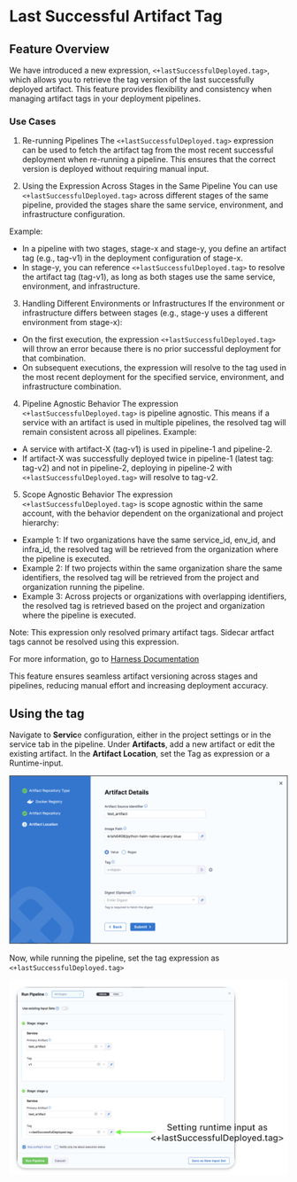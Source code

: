 # Last Successful Artifact Tag
## Feature Overview

We have introduced a new expression, `<+lastSuccessfulDeployed.tag>`, which allows you to retrieve the tag version of the last successfully deployed artifact. This feature provides flexibility and consistency when managing artifact tags in your deployment pipelines.

### Use Cases
1. Re-running Pipelines
The `<+lastSuccessfulDeployed.tag>` expression can be used to fetch the artifact tag from the most recent successful deployment when re-running a pipeline. This ensures that the correct version is deployed without requiring manual input.

2. Using the Expression Across Stages in the Same Pipeline
You can use `<+lastSuccessfulDeployed.tag>` across different stages of the same pipeline, provided the stages share the same service, environment, and infrastructure configuration.

Example:

- In a pipeline with two stages, stage-x and stage-y, you define an artifact tag (e.g., tag-v1) in the deployment configuration of stage-x.
- In stage-y, you can reference `<+lastSuccessfulDeployed.tag>` to resolve the artifact tag (tag-v1), as long as both stages use the same service, environment, and infrastructure.

3. Handling Different Environments or Infrastructures
If the environment or infrastructure differs between stages (e.g., stage-y uses a different environment from stage-x):

- On the first execution, the expression `<+lastSuccessfulDeployed.tag>` will throw an error because there is no prior successful deployment for that combination.
- On subsequent executions, the expression will resolve to the tag used in the most recent deployment for the specified service, environment, and infrastructure combination.

4. Pipeline Agnostic Behavior
The expression `<+lastSuccessfulDeployed.tag>` is pipeline agnostic. This means if a service with an artifact is used in multiple pipelines, the resolved tag will remain consistent across all pipelines.
Example:

- A service with artifact-X (tag-v1) is used in pipeline-1 and pipeline-2.
- If artifact-X was successfully deployed twice in pipeline-1 (latest tag: tag-v2) and not in pipeline-2, deploying in pipeline-2 with `<+lastSuccessfulDeployed.tag>` will resolve to tag-v2.

5. Scope Agnostic Behavior
The expression `<+lastSuccessfulDeployed.tag>` is scope agnostic within the same account, with the behavior dependent on the organizational and project hierarchy:

- Example 1: If two organizations have the same service_id, env_id, and infra_id, the resolved tag will be retrieved from the organization where the pipeline is executed.
- Example 2: If two projects within the same organization share the same identifiers, the resolved tag will be retrieved from the project and organization running the pipeline.
- Example 3: Across projects or organizations with overlapping identifiers, the resolved tag is retrieved based on the project and organization where the pipeline is executed.

Note: This expression only resolved primary artifact tags. Sidecar artfact tags cannot be resolved using this expression.

For more information, go to [Harness Documentation](https://developer.harness.io/docs/continuous-delivery/x-platform-cd-features/services/artifact-sources/#runtime-input-for-the-latest-artifact-tag)

This feature ensures seamless artifact versioning across stages and pipelines, reducing manual effort and increasing deployment accuracy.

## Using the tag

Navigate to **Servic**e configuration, either in the project settings or in the service tab in the pipeline.
Under **Artifacts**, add a new artifact or edit the existing artifact. In the **Artifact Location**, set the Tag as expression or a Runtime-input.

![](./static/setting-artifact.png)

Now, while running the pipeline, set the tag expression as `<+lastSuccessfulDeployed.tag>`

![](./static/runtime-input.png)